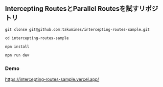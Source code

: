 ## Intercepting RoutesとParallel Routesを試すリポジトリ
```
git clonse git@github.com:takumines/intercepting-routes-sample.git

cd intercepting-routes-sample

npm install

npm run dev

```

### Demo　　
https://intercepting-routes-sample.vercel.app/
